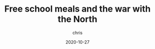 ---
Description: In this episode, we discuss the UK government's refusal to extend free school meals to holiday periods during the pandemic The government's stand-off with Andy Burnham, Mayor of Greater Manchester.
aliases:
author: "chris"
hosts: [chris]
categories: []
date: "2020-10-27"
episode: "1"
episode_image: img/episode/episode1.png
explicit: "no"
guests:
- plocke
images:
- img/episode/default-social.jpg
news_keywords: []
title: Free school meals and the war with the North
truncate: ""
youtube: "4y39VUPhTdA"
spotify: 483g8ZycZ1jEAUDmQtIGy5
---